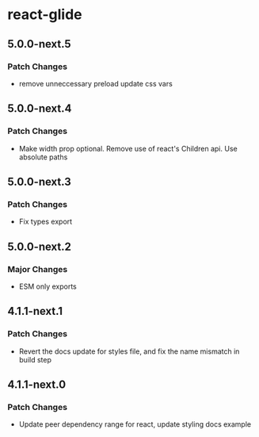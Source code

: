 # react-glide

## 5.0.0-next.5

### Patch Changes

- remove unneccessary preload update css vars

## 5.0.0-next.4

### Patch Changes

- Make width prop optional. Remove use of react's Children api. Use absolute paths

## 5.0.0-next.3

### Patch Changes

- Fix types export

## 5.0.0-next.2

### Major Changes

- ESM only exports

## 4.1.1-next.1

### Patch Changes

- Revert the docs update for styles file, and fix the name mismatch in build step

## 4.1.1-next.0

### Patch Changes

- Update peer dependency range for react, update styling docs example
